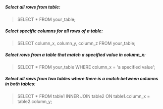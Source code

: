 ##### Select all rows from table:
> SELECT * FROM your_table;

##### Select specific columns for all rows of a table:
> SELECT column_x, column_y, column_z FROM your_table;

##### Select rows from a table that match a specified value in column_x:
> SELECT * FROM your_table WHERE column_x = 'a specified value';

##### Select all rows from two tables where there is a match between columns in both tables:
> SELECT * FROM table1 INNER JOIN table2 ON table1.column_x = table2.column_y;
